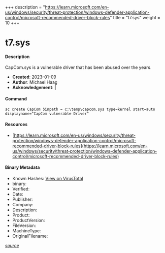 +++
description = "https://learn.microsoft.com/en-us/windows/security/threat-protection/windows-defender-application-control/microsoft-recommended-driver-block-rules"
title = "t7.sys"
weight = 10
+++

# t7.sys

#### Description

CapCom.sys is a vulnerable driver that has been abused over the years.

- **Created**: 2023-01-09
- **Author**: Michael Haag
- **Acknowledgement**:  | [](https://twitter.com/)

#### Command

```
sc create CapCom binpath = c:\temp\capcom.sys type=kernel start=auto displayname="CapCom vulnerable Driver"
```

#### Resources


* [https://learn.microsoft.com/en-us/windows/security/threat-protection/windows-defender-application-control/microsoft-recommended-driver-block-rules](https://learn.microsoft.com/en-us/windows/security/threat-protection/windows-defender-application-control/microsoft-recommended-driver-block-rules)



#### Binary Metadata


- Known Hashes: [View on VirusTotal](https://www.virustotal.com/gui/file/) 
- binary: 
- Verified: 
- Date: 
- Publisher: 
- Company: 
- Description: 
- Product: 
- ProductVersion: 
- FileVersion: 
- MachineType: 
- OriginalFilename: 

[*source*](https://github.com/magicsword-io/LOLDrivers/tree/main/yaml/t7.sys.yml)